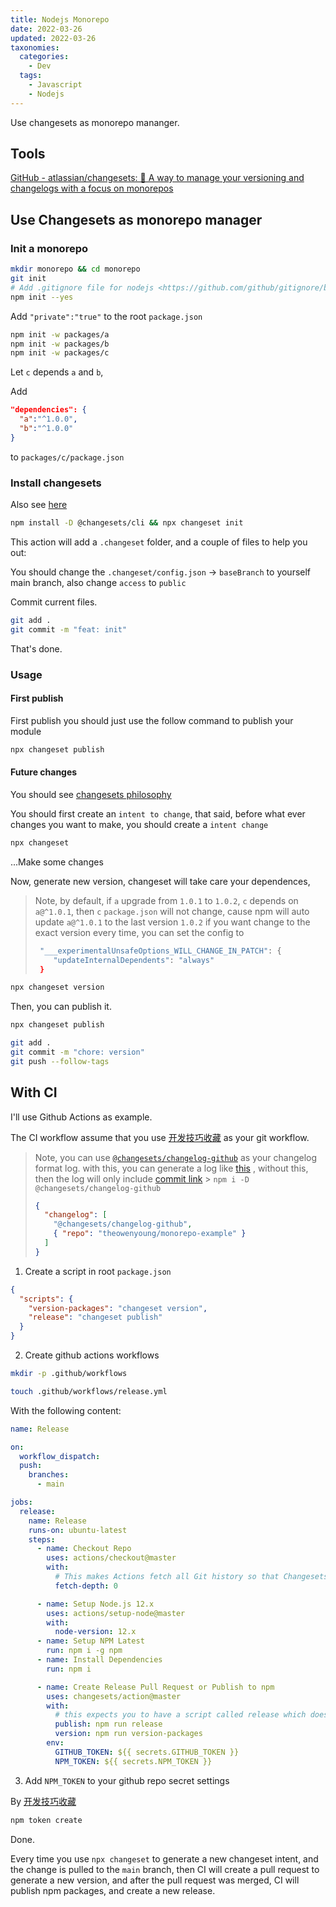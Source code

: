 ```yaml
---
title: Nodejs Monorepo
date: 2022-03-26
updated: 2022-03-26
taxonomies:
  categories:
    - Dev
  tags:
    - Javascript
    - Nodejs
---
```


Use changesets as monorepo mananger.

<!-- more -->

## Tools

[GitHub - atlassian/changesets: 🦋 A way to manage your versioning and changelogs with a focus on monorepos](https://github.com/atlassian/changesets)

## Use Changesets as monorepo manager

### Init a monorepo

```bash
mkdir monorepo && cd monorepo
git init
# Add .gitignore file for nodejs <https://github.com/github/gitignore/blob/master/Node.gitignore>
npm init --yes
```

Add `"private":"true"` to the root `package.json`

```bash
npm init -w packages/a
npm init -w packages/b
npm init -w packages/c
```

Let `c` depends `a` and `b`,

Add

```json
"dependencies": {
  "a":"^1.0.0",
  "b":"^1.0.0"
}
```

to `packages/c/package.json`

### Install changesets

Also see [here](https://github.com/atlassian/changesets/blob/main/docs/intro-to-using-changesets.md)

```bash
npm install -D @changesets/cli && npx changeset init
```

This action will add a `.changeset` folder, and a couple of files to help you out:

You should change the `.changeset/config.json` -> `baseBranch` to yourself main branch, also change `access` to `public`

Commit current files.

```bash
git add .
git commit -m "feat: init"
```

That's done.

### Usage

#### First publish

First publish you should just use the follow command to publish your module

```bash
npx changeset publish
```

#### Future changes

You should see [changesets philosophy](https://github.com/atlassian/changesets/blob/main/docs/detailed-explanation.md)

You should first create an `intent to change`, that said, before what ever changes you want to make, you should create a `intent change`

```bash
npx changeset
```

...Make some changes

Now, generate new version, changeset will take care your dependences,

> Note, by default, if `a` upgrade from `1.0.1` to `1.0.2`, `c` depends on `a@^1.0.1`, then `c` `package.json` will not change, cause npm will auto update `a@^1.0.1` to the last version `1.0.2`
> if you want change to the exact version every time, you can set the config to
>
> ```bash
>  "___experimentalUnsafeOptions_WILL_CHANGE_IN_PATCH": {
>     "updateInternalDependents": "always"
>  }
> ```

```bash
npx changeset version
```

Then, you can publish it.

```bash
npx changeset publish
```

```bash
git add .
git commit -m "chore: version"
git push --follow-tags
```

## With CI

I'll use Github Actions as example.

The CI workflow assume that you use [开发技巧收藏](@/dev-tips/index.md#git-tips) as your git workflow.

> Note, you can use [`@changesets/changelog-github`](https://github.com/atlassian/changesets/tree/main/packages/changelog-github) as your changelog format log. with this, you can generate a log like [this](https://github.com/theowenyoung/monorepo-example/releases/tag/%40theowenyoung%2Fpackage-example-b%401.1.0) , without this, then the log will only include [commit link](https://github.com/theowenyoung/monorepo-example/releases/tag/%40theowenyoung%2Fpackage-example-c%401.1.2) > `npm i -D @changesets/changelog-github`
>
> ```json
> {
>   "changelog": [
>     "@changesets/changelog-github",
>     { "repo": "theowenyoung/monorepo-example" }
>   ]
> }
> ```

1. Create a script in root `package.json`

```json
{
  "scripts": {
    "version-packages": "changeset version",
    "release": "changeset publish"
  }
}
```

2. Create github actions workflows

```bash
mkdir -p .github/workflows
```

```bash
touch .github/workflows/release.yml
```

With the following content:

```yaml
name: Release

on:
  workflow_dispatch:
  push:
    branches:
      - main

jobs:
  release:
    name: Release
    runs-on: ubuntu-latest
    steps:
      - name: Checkout Repo
        uses: actions/checkout@master
        with:
          # This makes Actions fetch all Git history so that Changesets can generate changelogs with the correct commits
          fetch-depth: 0

      - name: Setup Node.js 12.x
        uses: actions/setup-node@master
        with:
          node-version: 12.x
      - name: Setup NPM Latest
        run: npm i -g npm
      - name: Install Dependencies
        run: npm i

      - name: Create Release Pull Request or Publish to npm
        uses: changesets/action@master
        with:
          # this expects you to have a script called release which does a build for your packages and calls changeset publish
          publish: npm run release
          version: npm run version-packages
        env:
          GITHUB_TOKEN: ${{ secrets.GITHUB_TOKEN }}
          NPM_TOKEN: ${{ secrets.NPM_TOKEN }}
```

3. Add `NPM_TOKEN` to your github repo secret settings

By [开发技巧收藏](@/dev-tips/index.md)

```bash
npm token create
```

Done.

Every time you use `npx changeset` to generate a new changeset intent, and the change is pulled to the `main` branch, then CI will create a pull request to generate a new version, and after the pull request was merged, CI will publish npm packages, and create a new release.
